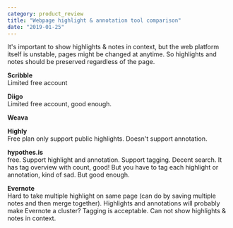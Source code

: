 ```yaml
---
category: product_review
title: "Webpage highlight & annotation tool comparison"
date: "2019-01-25"
---
```


It's important to show highlights & notes in context, but the web platform itself is unstable, pages might be changed at anytime. So highlights and notes should be preserved regardless of the page.

**Scribble**  
Limited free account

**Diigo**  
Limited free account, good enough.

**Weava**

**Highly**  
Free plan only support public highlights. Doesn't support annotation.

**hypothes.is**  
free. Support highlight and annotation. Support tagging. Decent search. It has tag overview with count, good! But you have to tag each highlight or annotation, kind of sad. But good enough.

**Evernote**  
Hard to take multiple highlight on same page (can do by saving multiple notes and then merge together). Highlights and annotations will probably make Evernote a cluster? Tagging is acceptable. Can not show highlights & notes in context.
